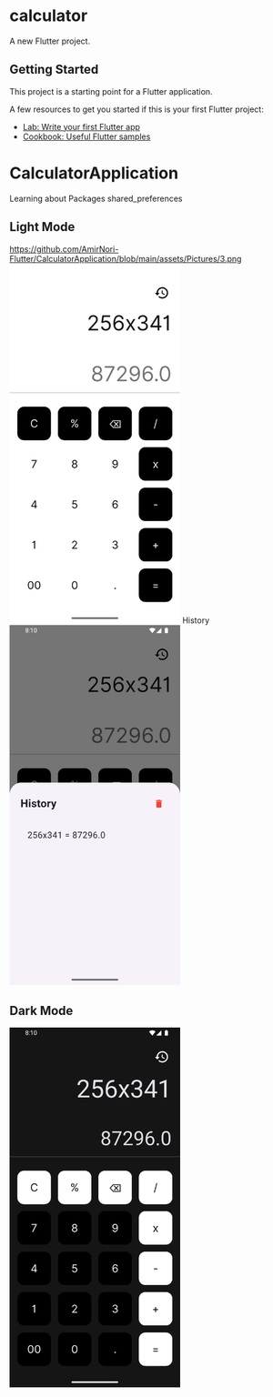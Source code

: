 # calculator

A new Flutter project.

## Getting Started

This project is a starting point for a Flutter application.

A few resources to get you started if this is your first Flutter project:

- [Lab: Write your first Flutter app](https://docs.flutter.dev/get-started/codelab)
- [Cookbook: Useful Flutter samples](https://docs.flutter.dev/cookbook)

# CalculatorApplication
Learning about Packages shared_preferences

## Light Mode
https://github.com/AmirNori-Flutter/CalculatorApplication/blob/main/assets/Pictures/3.png
<img src="https://github.com/AmirNori-Flutter/CalculatorApplication/blob/main/assets/Pictures/2.png" width="300"/>
History
<img src="https://github.com/AmirNori-Flutter/CalculatorApplication/blob/main/assets/Pictures/3.png" width="300"/>

## Dark Mode
<img src="https://github.com/AmirNori-Flutter/CalculatorApplication/blob/main/assets/Pictures/4.png" width="300"/>

